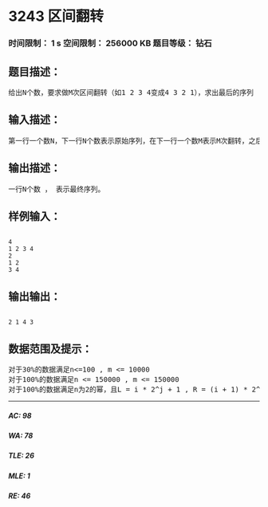 # 3243 区间翻转   
### 时间限制： 1 s     空间限制： 256000 KB     题目等级： 钻石  
## 题目描述：  

<pre>
给出N个数，要求做M次区间翻转（如1 2 3 4变成4 3 2 1），求出最后的序列
</pre>
  
  
## 输入描述：  

<pre>
第一行一个数N，下一行N个数表示原始序列，在下一行一个数M表示M次翻转，之后的M行每行两个数L，R表示将区间[L,R]翻转。
</pre>
  
  
## 输出描述：  

<pre>
一行N个数 ， 表示最终序列。
</pre>
  
  
## 样例输入：  

<pre><code>
4
1 2 3 4
2
1 2
3 4
</code></pre>
  
  
## 输出输出：  

<pre><code>
2 1 4 3
</code></pre>
  
  
## 数据范围及提示：  

<pre>
对于30%的数据满足n<=100 , m <= 10000
对于100%的数据满足n <= 150000 , m <= 150000
对于100%的数据满足n为2的幂，且L = i * 2^j + 1 , R = (i + 1) * 2^j
</pre>
  
  
***  

##### AC: 98  
##### WA: 78  
##### TLE: 26  
##### MLE: 1  
##### RE: 46  
